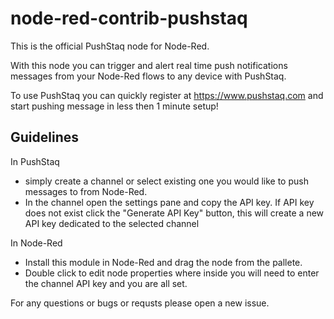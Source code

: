 # node-red-contrib-pushstaq

This is the official PushStaq node for Node-Red.

With this node you can trigger and alert real time push notifications messages from your Node-Red flows to any device with PushStaq.

To use PushStaq you can quickly register at https://www.pushstaq.com and start pushing message in less then 1 minute setup!

## Guidelines

In PushStaq

-   simply create a channel or select existing one you would like to push messages to from Node-Red.
-   In the channel open the settings pane and copy the API key. If API key does not exist click the "Generate API Key" button, this will create a new API key dedicated to the selected channel

In Node-Red

-   Install this module in Node-Red and drag the node from the pallete.
-   Double click to edit node properties where inside you will need to enter the channel API key and you are all set.

For any questions or bugs or requsts please open a new issue.
